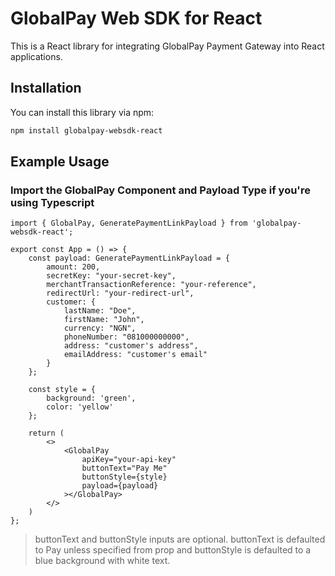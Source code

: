# GlobalPay Web SDK for React

This is a React library for integrating GlobalPay Payment Gateway into React applications.

## Installation

You can install this library via npm:

```bash
npm install globalpay-websdk-react

```

## Example Usage
### Import the GlobalPay Component and Payload Type if you're using Typescript

```tsx
import { GlobalPay, GeneratePaymentLinkPayload } from 'globalpay-websdk-react';

export const App = () => {
    const payload: GeneratePaymentLinkPayload = {
        amount: 200,
        secretKey: "your-secret-key",
        merchantTransactionReference: "your-reference",
        redirectUrl: "your-redirect-url",
        customer: {
            lastName: "Doe",
            firstName: "John",
            currency: "NGN",
            phoneNumber: "081000000000",
            address: "customer's address",
            emailAddress: "customer's email"
        }
    };

    const style = {
        background: 'green',
        color: 'yellow'
    };

    return (
        <>
            <GlobalPay
                apiKey="your-api-key"
                buttonText="Pay Me"
                buttonStyle={style}
                payload={payload}
            ></GlobalPay>
        </>
    )
};
```

> buttonText and buttonStyle inputs are optional. buttonText is defaulted to Pay unless specified from prop and buttonStyle is defaulted to a blue background with white text.
